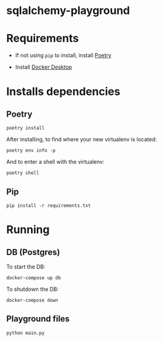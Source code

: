 # sqlalchemy-playground

# Requirements

- If not using `pip` to install, install [Poetry](https://python-poetry.org/docs/#installation)

- Install [Docker Desktop](https://www.docker.com/get-started)

# Installs dependencies

## Poetry

```commandline
poetry install
```

After installing, to find where your new virtualenv is located:
```commandline
poetry env info -p
```

And to enter a shell with the virtualenv:
```commandline
poetry shell
```


## Pip

```commandline
pip install -r requirements.txt
```

# Running

## DB (Postgres)

To start the DB:
```commandline
docker-compose up db
```

To shutdown the DB:
```commandline
docker-compose down
```

## Playground files

```commandline
python main.py
```
